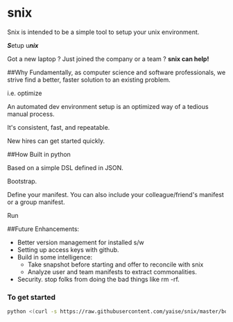 # snix
Snix is intended to be a simple tool to setup your unix environment.

***S***etup u***nix***

Got a new laptop ? Just joined the company or a team ?
**snix can help!**

##Why
Fundamentally, as computer science and software professionals, we strive find a better, faster solution to an existing problem.

i.e. optimize

An automated dev environment setup is an optimized way of a tedious manual process.

It's consistent, fast, and repeatable.

New hires can get started quickly.


##How
Built in python

Based on a simple DSL defined in JSON.

Bootstrap.

Define your manifest. You can also include your colleague/friend's manifest or a group manifest.

Run

##Future Enhancements:
- Better version management for installed s/w
- Setting up access keys with github.
- Build in some intelligence:
    - Take snapshot before starting and offer to reconcile with snix
    - Analyze user and team manifests to extract commonalities.
- Security. stop folks from doing the bad things like rm -rf.

### To get started
```bash
python <(curl -s https://raw.githubusercontent.com/yaise/snix/master/bootstrap.py)
```
